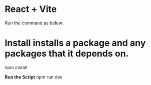 # React + Vite
Run the command as below:

# Install installs a package and any packages that it depends on.
npm install

**Run the Script**
npm run dev
